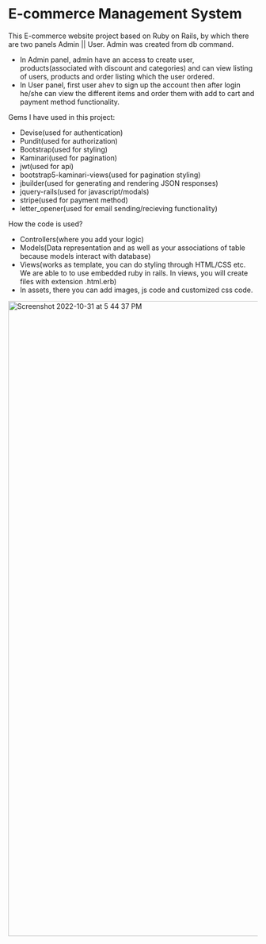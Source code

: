 
# E-commerce Management System

This E-commerce website project based on Ruby on Rails, by which there are two panels Admin || User. Admin was created from db command.
  * In Admin panel, admin have an access to create user, products(associated with discount and categories) and can view listing of users, products and order listing which the user ordered.
  * In User panel, first user ahev to sign up the account then after login he/she can view the different items and order them with add to cart and payment method functionality.

Gems I have used in this project:

  * Devise(used for authentication)
  * Pundit(used for authorization)
  * Bootstrap(used for styling)
  * Kaminari(used for pagination)
  * jwt(used for api)
  * bootstrap5-kaminari-views(used for pagination styling)
  * jbuilder(used for generating and rendering JSON responses)
  * jquery-rails(used for javascript/modals)
  * stripe(used for payment method)
  * letter_opener(used for email sending/recieving functionality)

How the code is used?
 * Controllers(where you add your logic)
 * Models(Data representation and as well as your associations of table because models interact with database)
 * Views(works as template, you can do styling through HTML/CSS etc. We are able to to use embedded ruby in rails. In views, you will create files with extension .html.erb)
 * In assets, there you can add images, js code and customized css code.
 
 <img width="1280" alt="Screenshot 2022-10-31 at 5 44 37 PM" src="https://user-images.githubusercontent.com/105544658/199010881-dc537adc-0b00-4936-bb0d-c95ff65dbe7e.png">
